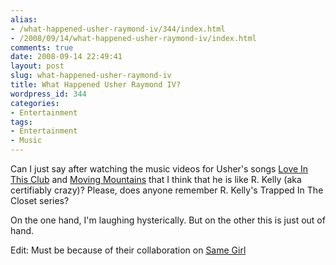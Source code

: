 ```yaml
---
alias:
- /what-happened-usher-raymond-iv/344/index.html
- /2008/09/14/what-happened-usher-raymond-iv/index.html
comments: true
date: 2008-09-14 22:49:41
layout: post
slug: what-happened-usher-raymond-iv
title: What Happened Usher Raymond IV?
wordpress_id: 344
categories:
- Entertainment
tags:
- Entertainment
- Music
---
```


Can I just say after watching the music videos for Usher's songs [Love In This Club](http://www.youtube.com/watch?v=ZqqY07OZWps) and [Moving Mountains](http://www.youtube.com/watch?v=64EjuSEXsYg) that I think that he is like R. Kelly (aka certifiably crazy)?  Please, does anyone remember R. Kelly's Trapped In The Closet series?

On the one hand, I'm laughing hysterically.  But on the other this is just out of hand.

Edit: Must be because of their collaboration on [Same Girl](http://www.youtube.com/watch?v=rlqdxZcgnZg)
